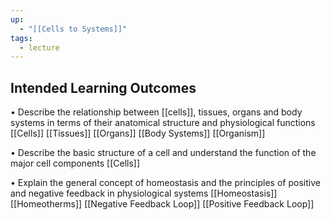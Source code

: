 ```yaml
---
up:
  - "[[Cells to Systems]]"
tags:
  - lecture
---
```

## Intended Learning Outcomes

• Describe the relationship between [[cells]], tissues, organs and body systems in terms of their anatomical structure and physiological functions 
[[Cells]]
[[Tissues]]
[[Organs]]
[[Body Systems]]
[[Organism]]

• Describe the basic structure of a cell and understand the function of the major cell components 
[[Cells]]

• Explain the general concept of homeostasis and the principles of positive and negative feedback in physiological systems
[[Homeostasis]]
[[Homeotherms]]
[[Negative Feedback Loop]]
[[Positive Feedback Loop]]




